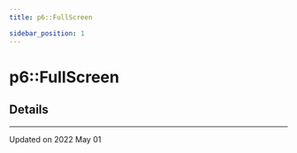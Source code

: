 ```yaml
---
title: p6::FullScreen

sidebar_position: 1
---
```


# p6::FullScreen





## Details
-------------------------------

Updated on 2022 May 01
